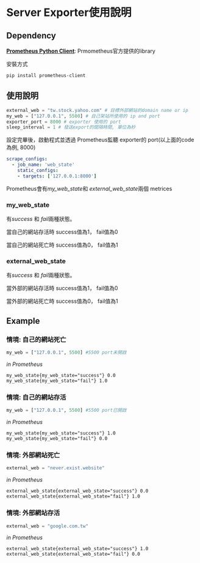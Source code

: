 # Server Exporter使用說明
## Dependency
[**Prometheus Python Client**](https://github.com/prometheus/client_python): Prmometheus官方提供的library

安裝方式
```
pip install prometheus-client
```

## 使用說明
```python 
external_web = "tw.stock.yahoo.com" # 目標外部網站的domain name or ip
my_web = ["127.0.0.1", 5500] # 自己架站所使用的 ip and port
exporter_port = 8000 # exporter 使用的 port
sleep_interval = 1 # 發送export的間隔時間, 單位為秒
```

設定完畢後，啟動程式並透過 Prometheus監聽 exporter的 port(以上面的code為例, 8000)
```yml
scrape_configs:
  - job_name: 'web_state'
    static_configs:
    - targets: ['127.0.0.1:8000']
```

Prometheus會有*my_web_state*和 *external_web_state*兩個 metrices

### my_web_state
有*success* 和 *fail*兩種狀態。

當自己的網站存活時 success值為1， fail值為0

當自己的網站死亡時 success值為0， fail值為1

### external_web_state
有*success* 和 *fail*兩種狀態。

當外部的網站存活時 success值為1， fail值為0

當外部的網站死亡時 success值為0， fail值為1

## Example
### 情境: 自己的網站死亡
```python
my_web = ["127.0.0.1", 5500] #5500 port未開啟
```
*in Prometheus*
```
my_web_state{my_web_state="success"} 0.0
my_web_state{my_web_state="fail"} 1.0
```
### 情境: 自己的網站存活
```python
my_web = ["127.0.0.1", 5500] #5500 port已開啟
```
*in Prometheus*
```
my_web_state{my_web_state="success"} 1.0
my_web_state{my_web_state="fail"} 0.0
```
### 情境: 外部網站死亡
```python
external_web = "never.exist.website"
```
*in Prometheus*
```
external_web_state{external_web_state="success"} 0.0
external_web_state{external_web_state="fail"} 1.0
```
### 情境: 外部網站存活
```python
external_web = "google.com.tw"
```
*in Prometheus*
```
external_web_state{external_web_state="success"} 1.0
external_web_state{external_web_state="fail"} 0.0
```
